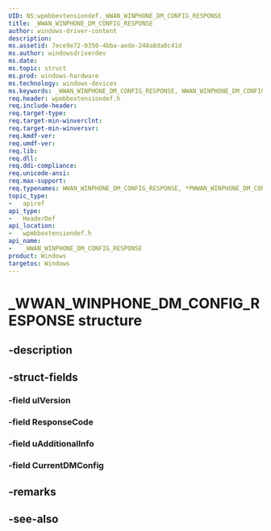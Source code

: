 ```yaml
---
UID: NS:wpmbbextensiondef._WWAN_WINPHONE_DM_CONFIG_RESPONSE
title: _WWAN_WINPHONE_DM_CONFIG_RESPONSE
author: windows-driver-content
description: 
ms.assetid: 7ece9e72-0350-4bba-aede-248a8da0c41d
ms.author: windowsdriverdev
ms.date: 
ms.topic: struct
ms.prod: windows-hardware
ms.technology: windows-devices
ms.keywords: _WWAN_WINPHONE_DM_CONFIG_RESPONSE, WWAN_WINPHONE_DM_CONFIG_RESPONSE, *PWWAN_WINPHONE_DM_CONFIG_RESPONSE, 
req.header: wpmbbextensiondef.h
req.include-header:
req.target-type:
req.target-min-winverclnt:
req.target-min-winversvr:
req.kmdf-ver:
req.umdf-ver:
req.lib:
req.dll:
req.ddi-compliance:
req.unicode-ansi:
req.max-support:
req.typenames: WWAN_WINPHONE_DM_CONFIG_RESPONSE, *PWWAN_WINPHONE_DM_CONFIG_RESPONSE
topic_type: 
-	apiref
api_type: 
-	HeaderDef
api_location: 
-	wpmbbextensiondef.h
api_name: 
-	_WWAN_WINPHONE_DM_CONFIG_RESPONSE
product: Windows
targetos: Windows
---
```


# _WWAN_WINPHONE_DM_CONFIG_RESPONSE structure

## -description


## -struct-fields

### -field ulVersion
 
### -field ResponseCode
 
### -field uAdditionalInfo
 
### -field CurrentDMConfig
 

## -remarks

## -see-also